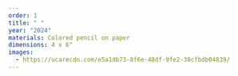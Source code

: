 ```yaml
---
order: 1
title: " "
year: "2024"
materials: Colored pencil on paper
dimensions: 4 x 6"
images:
  - https://ucarecdn.com/e5a1db73-8f6e-48df-9fe2-38cfbdb04839/
---
```

